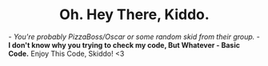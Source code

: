   <h1 align="center"><b>Oh. Hey There, Kiddo.</b></h1>
<i>- You're probably PizzaBoss/Oscar or some random skid from their group. -</i>
<strong>I don't know why you trying to check my code, But Whatever - Basic Code.</strong>
<a>Enjoy This Code, Skiddo! <3</a>
